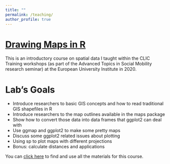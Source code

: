 ```yaml
---
title: ""
permalink: /teaching/
author_profile: true
---
```





# [Drawing Maps in R](https://github.com/marespadafor/drawingmaps)

This is an introductory course on spatial data I taught within the CLIC Training workshops (as part of the Advanced Topics in Social Mobility research seminar) at the European University Institute in 2020.

# Lab’s Goals
- Introduce researchers to basic GIS concepts and how to read traditional GIS shapefiles in R
- Introduce researchers to the map outlines available in the maps package
- Show how to convert those data into data frames that ggplot2 can deal with
- Use ggmap and ggplot2 to make some pretty maps
- Discuss some ggplot2 related issues about plotting
- Using sp to plot maps with different projections
- Bonus: calculate distances and applications

You can [click here](https://github.com/marespadafor/drawingmaps) to find and use all the materials for this course.
